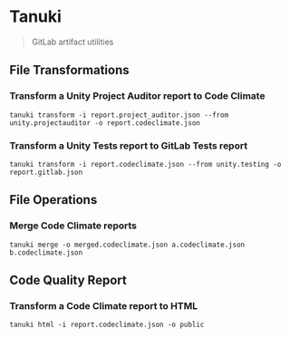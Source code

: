 # Tanuki
> GitLab artifact utilities

## File Transformations
### Transform a Unity Project Auditor report to Code Climate 
```shell
tanuki transform -i report.project_auditor.json --from unity.projectauditor -o report.codeclimate.json
```

### Transform a Unity Tests report to GitLab Tests report
```shell
tanuki transform -i report.codeclimate.json --from unity.testing -o report.gitlab.json
```

## File Operations
### Merge Code Climate reports
```shell
tanuki merge -o merged.codeclimate.json a.codeclimate.json b.codeclimate.json
```

## Code Quality Report
### Transform a Code Climate report to HTML
```shell
tanuki html -i report.codeclimate.json -o public
```
